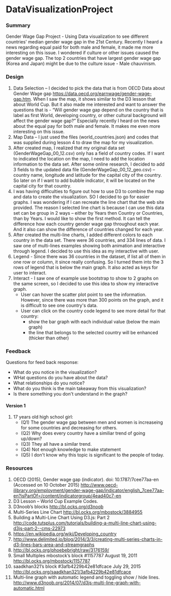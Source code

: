 # DataVisualizationProject
### Summary
Gender Wage Gap Project  - Using Data visualization to see different countries' median gender wage gap in the 21st Century.  Recently I heard a news regarding equal paid for both male and female, it made me more interesting on this issue.  I wondered if culture or other issues caused the gender wage gap.  The top 2 countries that have largest gender wage gap (Korea and Japan) might be due to the culture issue  - Male chauvinism.

### Design
1.	Data Selection – I decided to pick the data that is from OECD Data about Gender Wage gap https://data.oecd.org/earnwage/gender-wage-gap.htm.  When I saw the map, it shows similar to the D3 lesson that about World Cup.  But it also made me interested and want to answer the questions that is - “Will gender wage gap depend on the country that is label as first World, developing country, or other cultural background will affect the gender wage gap?”  Especially recently I heard on the news about the equal pay for both male and female.  It makes me even more interesting on this issue.
2.	Map Data – I just used the files (world_countries.json) and codes that was supplied during  lesson 4 to draw the map for my visualization.
3.	After created map, I realized that my original data set (GenderWageGap_00_12.csv) only has a field of country codes.  If I want to indicated the location on the map, I need to add the location information to the data set.  After some online research, I decided to add 3 fields to the updated data file (GenderWageGap_00_12_geo.csv)  – country name, longitude and latitude for the capital city of the country.  So later on if I want to add bubble indicator, it will be located on the capital city for that country.
4.	I was having difficulties to figure out how to use D3 to combine the map and data to create the visualization.  SO I decided to go for easier graphs.  I was wondering if I can recreate the line chart that the web site provided.  The reason I selected line chart is because I can use this data set can be group in 2 ways – either by Years then Country or Countries, than by Years.  I would like to show the first method.  It can tell the difference how each country gender wage gap throughout each year.  And it also can show the difference of countries changed for each year.
5.	After created the multi-line charts, I added different colors to each country in the data set.  There were 36 countries, and 334 lines of data.  I saw one of multi-lines examples showing both animation and interactive through legend.  I decided to use this idea as my interactive with user.
6.	Legend - Since there was 36 countries in the dataset, if list all of them in one row or column, it since really confusing.  So I turned them into the 3 rows of legend that is below the main graph.  It also acted as keys for user to interact.
7.	Interact -  I saw one of example use bootstrap to show to 2 graphs on the same screen, so I decided to use this idea to show my interactive graph.
     * User can hover the scatter plot point to see the information.  However, since there was more than 300 points on the graph, and it is difficult to see one country's data.  
     * User can click on the country code legend to see more detail for that country:
          - show the bar graph with each individual value (below the main graph)
          - the line that belongs to the selected country will be enhanced (thicker than other)

### Feedback
Questions for feed back response:
  * What do you notice in the visualization?
  * WHat questions do you have about the data?
  * What relationships do you notice?
  * What do you think is the main takeaway from this visualization?
  * Is there something you don't understand in the graph?
  
#### Version 1 
1. 17 years old high school girl:
    - (Q1) The gender wage gap between men and women is increaseing for some countries and decreasing for others.
    - (Q2) Why does every country have a similiar trend of going up/down?
    - (Q3) They all have a similar trend.
    - (Q4) Not enough knowledge to make statement
    - (Q5) I don't know why this topic is significant to the people of today.

### Resources
1.	OECD (2015), Gender wage gap (indicator). doi: 10.1787/7cee77aa-en (Accessed on 10 October 2015)
http://www.oecd-ilibrary.org/employment/gender-wage-gap/indicator/english_7cee77aa-en?isPartOf=/content/indicatorgroup/4ead40c7-en
2.	D3 Lesson – World Cup Example Codes.
3.	D3noob’s blocks http://bl.ocks.org/d3noob
4.	Multi-Series Line Chart http://bl.ocks.org/mbostock/3884955
5.	Building a Multi-Line Chart Using D3.js: Part 2 http://code.tutsplus.com/tutorials/building-a-multi-line-chart-using-d3js-part-2--cms-22973
6.	https://en.wikipedia.org/wiki/Developing_country
7.	http://www.delimited.io/blog/2014/3/3/creating-multi-series-charts-in-d3-lines-bars-area-and-streamgraphs
8.	http://bl.ocks.org/phoebebright/raw/3176159/
9.	Small Multiples mbostock’s block #1157787 August 19, 2011 http://bl.ocks.org/mbostock/1157787
10.	saadkhan321’s block #3afb4229b42e81dfcace July 29, 2015 http://bl.ocks.org/saadkhan321/3afb4229b42e81dfcace
11.	Multi-line graph with automatic legend and toggling show / hide lines.
 http://www.d3noob.org/2014/07/d3js-multi-line-graph-with-automatic.html
